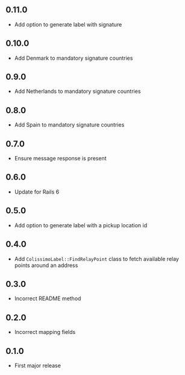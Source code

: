 ## 0.11.0

- Add option to generate label with signature

## 0.10.0

- Add Denmark to mandatory signature countries

## 0.9.0

- Add Netherlands to mandatory signature countries

## 0.8.0

- Add Spain to mandatory signature countries

## 0.7.0

- Ensure message response is present

## 0.6.0

- Update for Rails 6

## 0.5.0

- Add option to generate label with a pickup location id

## 0.4.0

- Add `ColissimoLabel::FindRelayPoint` class to fetch available relay points around an address

## 0.3.0

- Incorrect README method

## 0.2.0

- Incorrect mapping fields

## 0.1.0

- First major release
